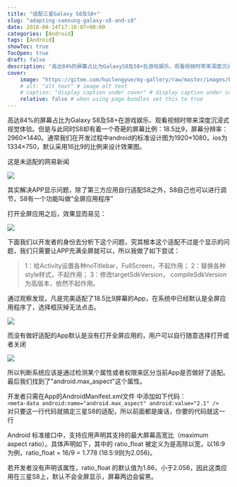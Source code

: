 ```yaml
---
title: "适配三星Galaxy S8及S8+"
slug: "adapting-samsung-galaxy-s8-and-s8"
date: 2018-08-14T17:16:07+08:00
categories: [Android]
tags: [Android]
showToc: true
TocOpen: true
draft: false
description: "高达84%的屏幕占比为GalaxyS8及S8+在游戏娱乐、观看视频时带来深度沉浸式视觉体验。但是与此同时S8却有着一个奇葩的屏幕比例：18"
cover: 
    image: "https://gitee.com/huclengyue/my-gallery/raw/master/images/blog/1646726847420894ba9c34f8370b95a7d7e10e627d.jpg"
    # alt: "alt text" # image alt text
    # caption: "display caption under cover" # display caption under cover
    relative: false # when using page bundles set this to true
---
```

                
高达84%的屏幕占比为Galaxy S8及S8+在游戏娱乐、观看视频时带来深度沉浸式视觉体验。但是与此同时S8却有着一个奇葩的屏幕比例：18.5比9，屏幕分辨率：2960×1440。通常我们在开发过程中android的标准设计图为1920×1080，ios为1334×750，默认采用16比9的比例来设计效果图。

这是未适配的网易新闻  

![](https://gitee.com/huclengyue/my-gallery/raw/master/images/blog/1646726847420894ba9c34f8370b95a7d7e10e627d.jpg)

其实解决APP显示问题，除了第三方应用自行适配S8之外，S8自己也可以进行调节，S8有一个功能叫做“全屏应用程序”  

打开全屏应用之后，效果显而易见：

![](https://gitee.com/huclengyue/my-gallery/raw/master/images/blog/1646726847864cabf626bbb375ab93ce5247ef8869.jpg)

下面我们以开发者的身份去分析下这个问题，究其根本这个适配不过是个显示的问题，我们只需要让APP充满全屏就可以，所以我做了如下尝试：

> 1：给Activity设置各种noTitlebar，FullScreen，不起作用；
2：替换各种style样式，不起作用；
3：修改targetSdkVersion， compileSdkVersion为高版本，依然不起作用。


通过观察发现，凡是完美适配了18.5比9屏幕的App，在系统中已经默认是全屏应用程序了，选择框灰掉无法点击。

![](https://gitee.com/huclengyue/my-gallery/raw/master/images/blog/1646726848243f40d7d3e57426334566bd32fa3c5c.jpg)

而没有做好适配的App默认是没有打开全屏应用的，用户可以自行随意选择打开或者关闭

![](https://gitee.com/huclengyue/my-gallery/raw/master/images/blog/164672684853378e05bb0bcd0898a7f25790c749ed.jpg)
  

所以判断系统应该是通过检测某个属性或者权限来区分当前App是否做好了适配。最后我们找到了"android.max_aspect"这个属性。


开发者只需在App的AndroidManifest.xml文件<application> </application>中添加如下代码：   
`<meta-data android:name="android.max_aspect" android:value="2.1" />`  
对只要这一行代码就搞定三星S8的适配，所以前面都是废话，你要的代码就这一行

Android 标准接口中，支持应用声明其支持的最大屏幕高宽比（maximum aspect ratio）。具体声明如下，其中的 ratio_float 被定义为是高除以宽，以16:9为例，ratio_float = 16/9 = 1.778 (18.5:9则为2.056)。


若开发者没有声明该属性，ratio_float 的默认值为1.86，小于2.056，因此这类应用在三星S8上，默认不会全屏显示，屏幕两边会留黑。